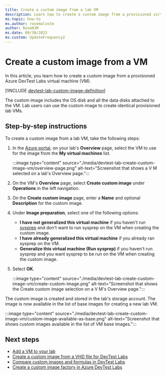 ```yaml
---
title: Create a custom image from a lab VM
description: Learn how to create a custom image from a provisioned virtual machine in Azure DevTest Labs by using the Azure portal.
ms.topic: how-to
ms.author: rosemalcolm
author: RoseHJM
ms.date: 09/30/2023
ms.custom: UpdateFrequency2
---
```


# Create a custom image from a VM

In this article, you learn how to create a custom image from a provisioned Azure DevTest Labs virtual machine (VM).

[!INCLUDE [devtest-lab-custom-image-definition](../../includes/devtest-lab-custom-image-definition.md)]

The custom image includes the OS disk and all the data disks attached to the VM. Lab users can use the custom image to create identical provisioned lab VMs.

## Step-by-step instructions

To create a custom image from a lab VM, take the following steps:

1. In the [Azure portal](https://go.microsoft.com/fwlink/p/?LinkID=525040), on your lab's **Overview** page, select the VM to use for the image from the **My virtual machines** list.

   :::image type="content" source="./media/devtest-lab-create-custom-image-vm/overview-page.png" alt-text="Screenshot that shows a V M selected on a lab's Overview page.":::

1. On the VM's **Overview** page, select **Create custom image** under **Operations** in the left navigation.

1. On the **Create custom image** page, enter a **Name** and optional **Description** for the custom image.

1. Under **Image preparation**, select one of the following options:

   - **I have not generalized this virtual machine** if you haven't run [sysprep](/windows-hardware/manufacture/desktop/sysprep--system-preparation--overview) and don't want to run sysprep on the VM when creating the custom image.
   - **I have already generalized this virtual machine** if you already ran sysprep on the VM.
   - **Generalize this virtual machine (Run sysprep)** if you haven't run sysprep and you want sysprep to be run on the VM when creating the custom image.

1. Select **OK**.

   :::image type="content" source="./media/devtest-lab-create-custom-image-vm/create-custom-image.png" alt-text="Screenshot that shows the Create custom image selection on a V M's Overview page.":::

The custom image is created and stored in the lab's storage account. The image is now available in the list of base images for creating a new lab VM.

:::image type="content" source="./media/devtest-lab-create-custom-image-vm/custom-image-available-as-base.png" alt-text="Screenshot that shows custom images available in the list of VM base images.":::

## Next steps

- [Add a VM to your lab](devtest-lab-add-vm.md)
- [Create a custom image from a VHD file for DevTest Labs](devtest-lab-create-template.md)
- [Compare custom images and formulas in DevTest Labs](devtest-lab-comparing-vm-base-image-types.md)
- [Create a custom image factory in Azure DevTest Labs](image-factory-create.md)
